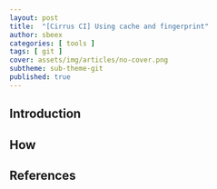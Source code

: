 ```yaml
---
layout: post
title:  "[Cirrus CI] Using cache and fingerprint"
author: sbeex
categories: [ tools ]
tags: [ git ]
cover: assets/img/articles/no-cover.png
subtheme: sub-theme-git
published: true
---
```

## Introduction

## How

## References

